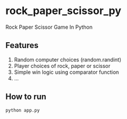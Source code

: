 # rock_paper_scissor_py

Rock Paper Scissor Game In Python

## Features

1. Random computer choices (random.randint)
2. Player choices of rock, paper or scissor
3. Simple win logic using comparator function
4. ...

## How to run

```bash
python app.py
```

